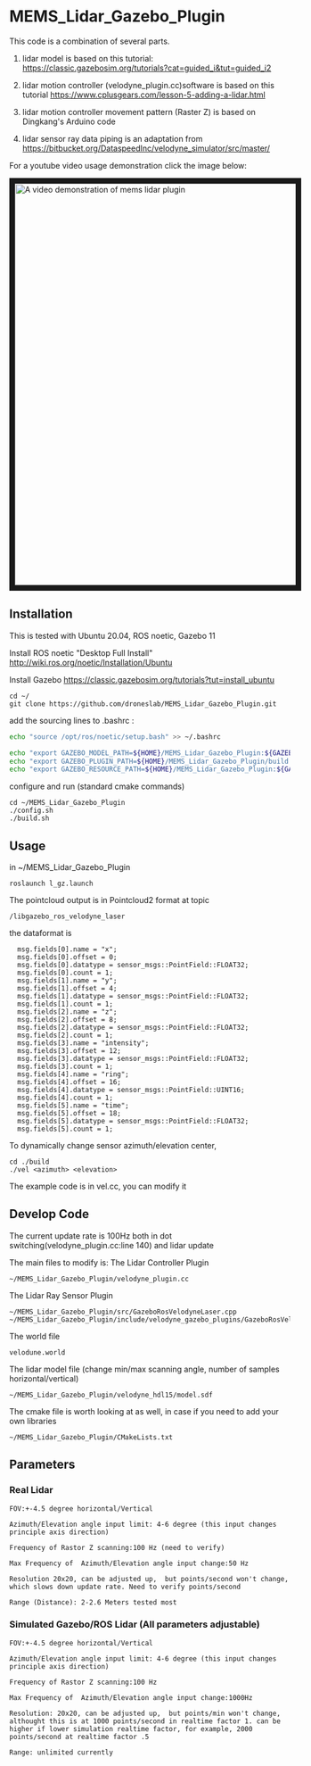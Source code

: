 # MEMS_Lidar_Gazebo_Plugin 

This code is a combination of several parts. 
1) lidar model is based on this tutorial: https://classic.gazebosim.org/tutorials?cat=guided_i&tut=guided_i2 
2) lidar motion controller (velodyne_plugin.cc)software is based on this tutorial https://www.cplusgears.com/lesson-5-adding-a-lidar.html

3) lidar motion controller movement pattern (Raster Z) is based on Dingkang's Arduino code

4) lidar sensor ray data piping is an adaptation from https://bitbucket.org/DataspeedInc/velodyne_simulator/src/master/

For a youtube video usage demonstration click the image below:

<a href="https://youtu.be/hbRFwD9XrIw
" target="_blank"><img src="https://img.youtube.com/vi/hbRFwD9XrIw/0.jpg" 
alt="A video demonstration of mems lidar plugin" width="1028" height="720" border="10" /></a>


## Installation


This is tested with Ubuntu 20.04, ROS noetic, Gazebo 11



Install ROS noetic "Desktop Full Install"
http://wiki.ros.org/noetic/Installation/Ubuntu

Install Gazebo 
https://classic.gazebosim.org/tutorials?tut=install_ubuntu


```
cd ~/
git clone https://github.com/droneslab/MEMS_Lidar_Gazebo_Plugin.git
```


add the sourcing lines to .bashrc  :
```bash
echo "source /opt/ros/noetic/setup.bash" >> ~/.bashrc
```
```bash
echo "export GAZEBO_MODEL_PATH=${HOME}/MEMS_Lidar_Gazebo_Plugin:${GAZEBO_MODEL_PATH}" >> ~/.bashrc
echo "export GAZEBO_PLUGIN_PATH=${HOME}/MEMS_Lidar_Gazebo_Plugin/build:${GAZEBO_PLUGIN_PATH}" >> ~/.bashrc
echo "export GAZEBO_RESOURCE_PATH=${HOME}/MEMS_Lidar_Gazebo_Plugin:${GAZEBO_RESOURCE_PATH}" >> ~/.bashrc
```
configure and run (standard cmake commands)
```
cd ~/MEMS_Lidar_Gazebo_Plugin
./config.sh
./build.sh

```


## Usage
in ~/MEMS_Lidar_Gazebo_Plugin
```
roslaunch l_gz.launch
```

The pointcloud output is in Pointcloud2 format at topic 
```
/libgazebo_ros_velodyne_laser

```
the dataformat is 
```
  msg.fields[0].name = "x";
  msg.fields[0].offset = 0;
  msg.fields[0].datatype = sensor_msgs::PointField::FLOAT32;
  msg.fields[0].count = 1;
  msg.fields[1].name = "y";
  msg.fields[1].offset = 4;
  msg.fields[1].datatype = sensor_msgs::PointField::FLOAT32;
  msg.fields[1].count = 1;
  msg.fields[2].name = "z";
  msg.fields[2].offset = 8;
  msg.fields[2].datatype = sensor_msgs::PointField::FLOAT32;
  msg.fields[2].count = 1;
  msg.fields[3].name = "intensity";
  msg.fields[3].offset = 12;
  msg.fields[3].datatype = sensor_msgs::PointField::FLOAT32;
  msg.fields[3].count = 1;
  msg.fields[4].name = "ring";
  msg.fields[4].offset = 16;
  msg.fields[4].datatype = sensor_msgs::PointField::UINT16;
  msg.fields[4].count = 1;
  msg.fields[5].name = "time";
  msg.fields[5].offset = 18;
  msg.fields[5].datatype = sensor_msgs::PointField::FLOAT32;
  msg.fields[5].count = 1;
```

To dynamically change sensor azimuth/elevation center, 
```
cd ./build
./vel <azimuth> <elevation>
```
The example code is in vel.cc, you can modify it 


## Develop Code

The current update rate is 100Hz both in dot switching(velodyne_plugin.cc:line 140) and lidar update 



The main files to modify is:
The Lidar Controller Plugin  
```
~/MEMS_Lidar_Gazebo_Plugin/velodyne_plugin.cc
```
The Lidar Ray Sensor Plugin
```
~/MEMS_Lidar_Gazebo_Plugin/src/GazeboRosVelodyneLaser.cpp
~/MEMS_Lidar_Gazebo_Plugin/include/velodyne_gazebo_plugins/GazeboRosVelodyneLaser.h
```

The world file
```
velodune.world
```

The lidar model file (change min/max scanning angle, number of samples horizontal/vertical)

```
~/MEMS_Lidar_Gazebo_Plugin/velodyne_hdl15/model.sdf
```

The cmake file is worth looking at as well, in case if you need to add your own libraries

```
~/MEMS_Lidar_Gazebo_Plugin/CMakeLists.txt
```

## Parameters
### Real Lidar
```
FOV:+-4.5 degree horizontal/Vertical

Azimuth/Elevation angle input limit: 4-6 degree (this input changes principle axis direction)

Frequency of Rastor Z scanning:100 Hz (need to verify)

Max Frequency of  Azimuth/Elevation angle input change:50 Hz

Resolution 20x20, can be adjusted up,  but points/second won't change, which slows down update rate. Need to verify points/second

Range (Distance): 2-2.6 Meters tested most
```
### Simulated Gazebo/ROS Lidar (All parameters adjustable)
```
FOV:+-4.5 degree horizontal/Vertical

Azimuth/Elevation angle input limit: 4-6 degree (this input changes principle axis direction)

Frequency of Rastor Z scanning:100 Hz 

Max Frequency of  Azimuth/Elevation angle input change:1000Hz

Resolution: 20x20, can be adjusted up,  but points/min won't change, althought this is at 1000 points/second in realtime factor 1. can be higher if lower simulation realtime factor, for example, 2000 points/second at realtime factor .5 

Range: unlimited currently
```

